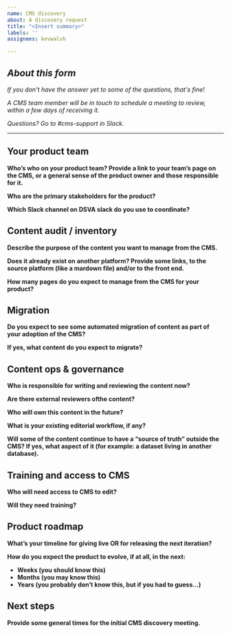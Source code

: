 ```yaml
---
name: CMS discovery
about: A discovery request
title: "<Insert summary>"
labels: ''
assignees: kevwalsh

---
```


## *About this form*

*If you don't have the answer yet to some of the questions, that's fine!*

*A CMS team member will be in touch to schedule a meeting to review, within a few days of receiving it.*

*Questions? Go to #cms-support in Slack.*

----

## Your product team

**Who’s who on your product team? Provide a link to your team’s page on the CMS, or a general sense of the product owner and those responsible for it.**

**Who are the primary stakeholders for the product?**

**Which Slack channel on DSVA slack do you use to coordinate?**

## Content audit / inventory

**Describe the purpose of the content you want to manage from the CMS.**

**Does it already exist on another platform? Provide some links, to the source platform (like a mardown file) and/or to the front end.**

**How many pages do you expect to manage from the CMS for your product?**

## Migration

**Do you expect to see some automated migration of content as part of your adoption of the CMS?** 

**If yes, what content do you expect to migrate?**

## Content ops & governance

**Who is responsible for writing and reviewing the content now?**

**Are there external reviewers ofthe content?**

**Who will own this content in the future?**

**What is your existing editorial workflow, if any?**

**Will some of the content continue to have a “source of truth” outside the CMS? If yes, what aspect of it (for example: a dataset living in another database).**

## Training and access to CMS

**Who will need access to CMS to edit?** 

**Will they need training?**

## Product roadmap

**What’s your timeline for giving live OR for releasing the next iteration?**

**How do you expect the product to evolve, if at all, in the next:** 

- **Weeks (you should know this)** 
- **Months (you may know this)**
- **Years (you probably don’t know this, but if you had to guess…)**

## Next steps

**Provide some general times for the initial CMS discovery meeting.**

